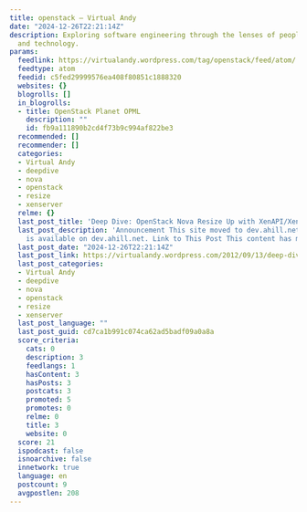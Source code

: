 ```yaml
---
title: openstack – Virtual Andy
date: "2024-12-26T22:21:14Z"
description: Exploring software engineering through the lenses of people, processes,
  and technology.
params:
  feedlink: https://virtualandy.wordpress.com/tag/openstack/feed/atom/
  feedtype: atom
  feedid: c5fed29999576ea408f80851c1888320
  websites: {}
  blogrolls: []
  in_blogrolls:
  - title: OpenStack Planet OPML
    description: ""
    id: fb9a111890b2cd4f73b9c994af822be3
  recommended: []
  recommender: []
  categories:
  - Virtual Andy
  - deepdive
  - nova
  - openstack
  - resize
  - xenserver
  relme: {}
  last_post_title: 'Deep Dive: OpenStack Nova Resize Up with XenAPI/Xenserver'
  last_post_description: 'Announcement This site moved to dev.ahill.net. All content
    is available on dev.ahill.net. Link to This Post This content has moved to: https://dev.ahill.net/2012/09/13/deep-dive-nova-resize-up-xenapi'
  last_post_date: "2024-12-26T22:21:14Z"
  last_post_link: https://virtualandy.wordpress.com/2012/09/13/deep-dive-nova-resize-up-xenapi/
  last_post_categories:
  - Virtual Andy
  - deepdive
  - nova
  - openstack
  - resize
  - xenserver
  last_post_language: ""
  last_post_guid: cd7ca1b991c074ca62ad5badf09a0a8a
  score_criteria:
    cats: 0
    description: 3
    feedlangs: 1
    hasContent: 3
    hasPosts: 3
    postcats: 3
    promoted: 5
    promotes: 0
    relme: 0
    title: 3
    website: 0
  score: 21
  ispodcast: false
  isnoarchive: false
  innetwork: true
  language: en
  postcount: 9
  avgpostlen: 208
---
```

